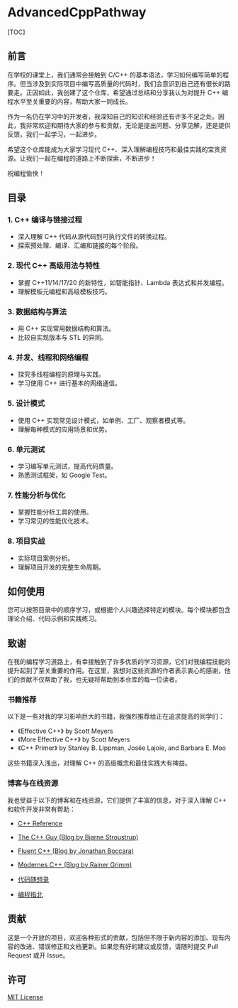# AdvancedCppPathway

[TOC]

## 前言

在学校的课堂上，我们通常会接触到 C/C++ 的基本语法，学习如何编写简单的程序。但当涉及到实际项目中编写高质量的代码时，我们会意识到自己还有很长的路要走。正因如此，我创建了这个仓库，希望通过总结和分享我认为对提升 C++ 编程水平至关重要的内容，帮助大家一同成长。

作为一名仍在学习中的开发者，我深知自己的知识和经验还有许多不足之处。因此，我非常欢迎和期待大家的参与和贡献，无论是提出问题、分享见解，还是提供反馈，我们一起学习，一起进步。

希望这个仓库能成为大家学习现代 C++、深入理解编程技巧和最佳实践的宝贵资源。让我们一起在编程的道路上不断探索，不断进步！

祝编程愉快！

## 目录

### 1. C++ 编译与链接过程
   - 深入理解 C++ 代码从源代码到可执行文件的转换过程。
   - 探索预处理、编译、汇编和链接的每个阶段。

### 2. 现代 C++ 高级用法与特性
   - 掌握 C++11/14/17/20 的新特性，如智能指针、Lambda 表达式和并发编程。
   - 理解模板元编程和高级模板技巧。

### 3. 数据结构与算法
   - 用 C++ 实现常用数据结构和算法。
   - 比较自实现版本与 STL 的异同。

### 4. 并发、线程和网络编程
   - 探究多线程编程的原理与实践。
   - 学习使用 C++ 进行基本的网络通信。

### 5. 设计模式
   - 使用 C++ 实现常见设计模式，如单例、工厂、观察者模式等。
   - 理解每种模式的应用场景和优势。

### 6. 单元测试
   - 学习编写单元测试，提高代码质量。
   - 熟悉测试框架，如 Google Test。

### 7. 性能分析与优化
   - 掌握性能分析工具的使用。
   - 学习常见的性能优化技术。

### 8. 项目实战
   - 实际项目案例分析。
   - 理解项目开发的完整生命周期。


## 如何使用
您可以按照目录中的顺序学习，或根据个人兴趣选择特定的模块。每个模块都包含理论介绍、代码示例和实践练习。

## 致谢

在我的编程学习道路上，有幸接触到了许多优质的学习资源，它们对我编程技能的提升起到了至关重要的作用。在这里，我想对这些资源的作者表示衷心的感谢，他们的贡献不仅帮助了我，也无疑将帮助到本仓库的每一位读者。

### 书籍推荐

以下是一些对我的学习影响巨大的书籍，我强烈推荐给正在追求提高的同学们：

- 《Effective C++》 by Scott Meyers
- 《More Effective C++》 by Scott Meyers
- 《C++ Primer》 by Stanley B. Lippman, Josée Lajoie, and Barbara E. Moo

这些书籍深入浅出，对理解 C++ 的高级概念和最佳实践大有裨益。

### 博客与在线资源

我也受益于以下的博客和在线资源，它们提供了丰富的信息，对于深入理解 C++ 和软件开发非常有帮助：

- [C++ Reference](https://en.cppreference.com/)
- [The C++ Guy (Blog by Bjarne Stroustrup)](http://www.stroustrup.com/)
- [Fluent C++ (Blog by Jonathan Boccara)](https://www.fluentcpp.com/)
- [Modernes C++ (Blog by Rainer Grimm)](https://www.modernescpp.com/)

- [代码随想录](https://www.programmercarl.com)
- [编程指北](https://csguide.cn/cpp)

## 贡献
这是一个开放的项目，欢迎各种形式的贡献，包括但不限于新内容的添加、现有内容的改进、错误修正和文档更新。如果您有好的建议或反馈，请随时提交 Pull Request 或开 Issue。

## 许可
[MIT License](LICENSE)



